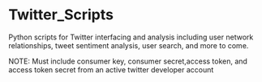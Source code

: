 # Twitter_Scripts
Python scripts for Twitter interfacing and analysis including user network relationships, tweet sentiment analysis, user search, and more to come.

NOTE: Must include consumer key, consumer secret,access token, and access token secret from an active twitter developer account
